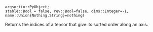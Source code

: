 ```
argsort(o::PyObject; 
stable::Bool = false, rev::Bool=false, dims::Integer=-1, name::Union{Nothing,String}=nothing)
```

Returns the indices of a tensor that give its sorted order along an axis.
